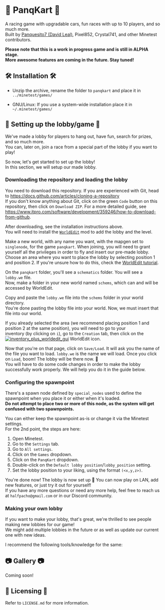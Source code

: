 # 🚗 PanqKart 🚗

A racing game with upgradable cars, fun races with up to 10 players, and so much more.\
Built by [Panquesito7 (David Leal)](https://github.com/Panquesito7), Pixel852, Crystal741, and other Minetest contributors.

**Please note that this is a work in progress game and is still in ALPHA stage.**\
**More awesome features are coming in the future. Stay tuned!**

## 🛠 Installation 🛠

- Unzip the archive, rename the folder to `panqkart` and
place it in `../minetest/games/`

- GNU/Linux: If you use a system-wide installation place
    it in `~/.minetest/games/`

## 🏰 Setting up the lobby/game 🏰

We've made a lobby for players to hang out, have fun, search for prizes, and so much more.\
You can, later on, join a race from a special part of the lobby if you want to play!

So now, let's get started to set up the lobby!\
In this section, we will setup our made lobby.

### Downloading the repository and loading the lobby

You need to download this repository. If you are experienced with Git, head to <https://docs.github.com/articles/cloning-a-repository>\
If you don't know anything about Git, click on the green `Code` button on this repository, then click on `Download ZIP`. For a more detailed guide, see <https://www.itpro.com/software/development/359246/how-to-download-from-github>.

After downloading, see the installation instructions above.\
You will need to install the [`WorldEdit`](https://github.com/Uberi/Minetest-WorldEdit) mod to add the lobby and the level.

Make a new world, with any name you want, with the mapgen set to `singlenode`, for the game `panqkart`. When joining, you will need to grant yourself all the privileges in order to fly and insert our pre-made lobby. Choose an area where you want to place the lobby by selecting position 1 and position 2. If you're unsure how to do this, check the [WorldEdit tutorial](https://github.com/Uberi/Minetest-WorldEdit/blob/master/Tutorial.md).

On the `panqkart` folder, you'll see a `schematics` folder. You will see a `lobby.we` file.\
Now, make a folder in your new world named `schems`, which can and will be accessed by WorldEdit.

Copy and paste the `lobby.we` file into the `schems` folder in your world directory.\
You're done pasting the lobby file into your world. Now, we must insert that file into our world.

If you already selected the area (we recommend placing position 1 and position 2 at the same position), you will need to go to your<br> inventory (by clicking on `i`), go to the `Creation` tab, then click on the [![inventory_plus_worldedit_gui](https://user-images.githubusercontent.com/51391473/171032521-cd536e49-e3f0-4784-95a1-5b6917a21fe4.png)](https://github.com/Uberi/Minetest-WorldEdit/blob/master/worldedit_gui/textures/inventory_plus_worldedit_gui.png)
 WorldEdit icon.

Now that you're on that page, click on `Save/Load`. It will ask you the name of the file you want to load. `lobby.we` is the name we will load. Once you click on `Load`, boom! The lobby will be there now. 🎉<br>
You will have to do some code changes in order to make the lobby successfully work properly. We will help you do it in the guide below.

### Configuring the spawnpoint

There's a spawn node defined by `special_nodes` used to define the spawnpoint when you place it or either when it's loaded.\
**Do not attempt to place two or more of this node, as the system will get confused with two spawnpoints.**

You can either keep the spawnpoint as-is or change it via the Minetest settings.\
For the 2nd point, the steps are here:

1. Open Minetest.
2. Go to the `Settings` tab.
3. Go to `All settings`.
4. Click on the `Games` dropdown.
5. Click on the `PanqKart` dropdown.
6. Double-click on the `Default lobby position`/`lobby_position` setting.
7. Set the lobby position to your liking, using the format `(<x,y,z>)`.

You're done now! The lobby is now set up 🎉 You can now play on LAN, add new features, or just try it out for yourself!\
If you have any more questions or need any more help, feel free to reach us at `halfpacho@gmail.com` or in our Discord community.

### Making your own lobby

If you want to make your lobby, that's great, we're thrilled to see people making new lobbies for our game!\
We might add multiple lobbies in the future or as well as update our current one with new ideas.

I recommend the following tools/knowledge for the same:

## 📷 Gallery 📷

Coming soon!

## 📜 Licensing 📜

Refer to `LICENSE.md` for more information.
